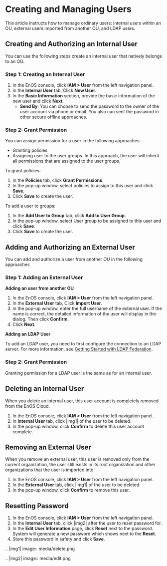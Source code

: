 # Creating and Managing Users

This article instructs how to manage ordinary users: internal users within an OU, external users imported from another OU, and LDAP users.

## Creating and Authorizing an Internal User
You can use the following steps create an internal user that natively belongs to an OU.

### Step 1: Creating an Internal User
1. In the EnOS console, click **IAM > User** from the left navigation panel.  
2. In the **Internal User** tab, Click **New User**.
3. In the **Basic Information** section, provide the basic information of the new user and click **Next**.
   - **Send By**: You can choose to send the password to the owner of the user account via phone or email. You also can sent the password in other secure offline approaches.

### Step 2: Grant Permission
You can assign permission for a user in the following approaches:
- Granting policies
- Assigning user to the user groups. In this approach, the user will inherit all permissions that are assigned to the user groups.

To grant policies:
  1. In the **Policies** tab, click **Grant Permissions**.
  2. In the pop-up window, select policies to assign to this user and click **Save**.
  3. Click **Save** to create the user.

To add a user to groups:
 1. In the **Add User to Group** tab, click **Add to User Group**.
 2. In the pop-up window, select User group to be assigned to this user and click **Save**.
 2. Click **Save** to create the user.



## Adding and Authorizing an External User

You can add and authorize a user from another OU in the following approaches

### Step 1: Adding an External User

**Adding an user from another OU**

1. In the EnOS console, click **IAM > User** from the left navigation panel.  
2. In the **External User** tab, Click **Import User**.
3. In the pop-up window, enter the full username of the external user. If the name is correct, the detailed information of the user will display in the dialog. Then click **Confirm**.
4. Click **Next**.

**Adding an LDAP User**

To add an LDAP user, you need to first configure the connection to an LDAP server. For more information, see [Getting Started with LDAP Federation](ldap/ldap_gettingstarted).

### Step 2: Grant Permission

Granting permission for a LDAP user is the same as for an internal user.

## Deleting an Internal User

When you delete an internal user, this user account is completely removed from the EnOS Cloud.

1. In the EnOS console, click **IAM > User** from the left navigation panel.  
2. In **Internal User** tab, click |img1| of the user to be deleted.
3. In the pop-up window, click **Confirm** to delete this user account complete.


## Removing an External User
When you remove an external user, this user is removed only from the current organization, the user still exists in its root organization and other organizations that the user is imported into.

1. In the EnOS console, click **IAM > User** from the left navigation panel.  
2. In the **External User** tab, click |img1| of the user to be deleted.
3. In the pop-up window, click **Confirm** to remove this user.

## Resetting Password

1. In the EnOS console, click **IAM > User** from the left navigation panel.  
2. In the **Internal User** tab, click |img2| after the user to reset password for.
3. In the **Edit User Information** page, click **Reset** next to the password. System will generate a new password which shows next to the **Reset**.
4. Store this password in safety and click **Save**.


.. |img1| image:: media/delete.png


.. |img2| image:: media/edit.png
